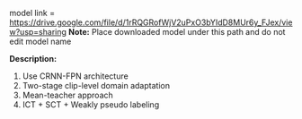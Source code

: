 model link = https://drive.google.com/file/d/1rRQGRofWjV2uPxO3bYIdD8MUr6y_FJex/view?usp=sharing
**Note:** Place downloaded model under this path and do not edit model name

**Description:** 
1. Use CRNN-FPN architecture
2. Two-stage clip-level domain adaptation
3. Mean-teacher approach
4. ICT + SCT + Weakly pseudo labeling